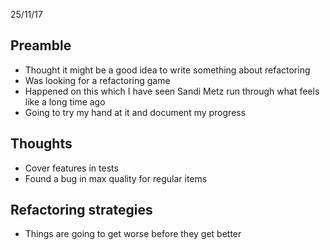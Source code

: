 25/11/17
## Preamble
- Thought it might be a good idea to write something about refactoring
- Was looking for a refactoring game
- Happened on this which I have seen Sandi Metz run through what feels like a long time ago
- Going to try my hand at it and document my progress

## Thoughts
- Cover features in tests
- Found a bug in max quality for regular items

## Refactoring strategies
- Things are going to get worse before they get better
